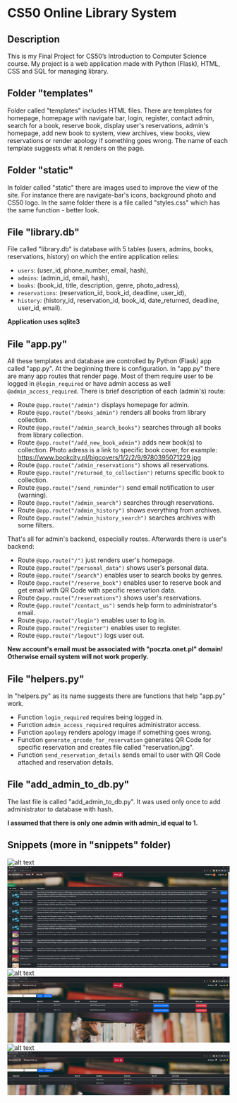 # CS50 Online Library System

## Description
This is my Final Project for CS50’s Introduction to Computer Science course.
My project is a web application made with Python (Flask), HTML, CSS and SQL for managing library.

## Folder "templates"
Folder called "templates" includes HTML files. There are templates for homepage, homepage with navigate bar, login, register, contact admin, search for a book, reserve book, display user's reservations, admin's homepage, add new book to system, view archives, view books, view reservations or render apology if something goes wrong. The name of each template suggests what it renders on the page.

## Folder "static"
In folder called "static" there are images used to improve the view of the site. For instance there are navigate-bar's icons, background photo and CS50 logo. In the same folder there is a file called "styles.css" which has the same function - better look.

## File "library.db"
File called "library.db" is database with 5 tables (users, admins, books, reservations, history) on which the entire application relies:
- ```users```: (user_id, phone_number, email, hash),
- ```admins```: (admin_id, email, hash),
- ```books```: (book_id, title, description, genre, photo_adress),
- ```reservations```: (reservation_id, book_id, deadline, user_id),
- ```history```: (history_id, reservation_id, book_id, date_returned, deadline, user_id, email).

**Application uses sqlite3**

## File "app.py"
All these templates and database are controlled by Python (Flask) app called "app.py".
At the beginning there is configuration. In "app.py" there are many app routes that render page. Most of them require user to be logged in ```@login_required``` or have admin access as well ```@admin_access_required```. There is brief description of each (admin's) route:
- Route ```@app.route("/admin")``` displays homepage for admin.
- Route ```@app.route("/books_admin")``` renders all books from library collection.
- Route ```@app.route("/admin_search_books")``` searches through all books from library collection.
- Route ```@app.route("/add_new_book_admin")```  adds new book(s) to collection. Photo adress is a link to specific book cover, for example: <https://www.bookcity.pl/bigcovers/1/2/2/9/9780395071229.jpg>
- Route ```@app.route("/admin_reservations")``` shows all reservations.
- Route ```@app.route("/returned_to_collection")``` returns specific book to collection.
- Route ```@app.route("/send_reminder")``` send email notification to user (warning).
- Route ```@app.route("/admin_search")``` searches through reservations.
- Route ```@app.route("/admin_history")``` shows everything from archives.
- Route ```@app.route("/admin_history_search")``` searches archives with some filters.

That's all for admin's backend, especially routes. Afterwards there is user's backend:
- Route ```@app.route("/")``` just renders user's homepage.
- Route ```@app.route("/personal_data")``` shows user's personal data.
- Route ```@app.route("/search")``` enables user to search books by genres.
- Route ```@app.route("/reserve_book")``` enables user to reserve book and get email with QR Code with specific reservation data.
- Route ```@app.route("/reservations")``` shows user's reservations.
- Route ```@app.route("/contact_us")``` sends help form to administrator's email.
- Route ```@app.route("/login")``` enables user to log in.
- Route ```@app.route("/register")``` enables user to register.
- Route ```@app.route("/logout")``` logs user out.

**New account's email must be associated with "poczta.onet.pl" domain! Otherwise email system will not work properly.**

## File "helpers.py"
In "helpers.py" as its name suggests there are functions that help "app.py" work.
- Function ```login_required``` requires being logged in.
- Function ```admin_access_required``` requires administrator access.
- Function ```apology``` renders apology image if something goes wrong.
- Function ```generate_qrcode_for_reservation``` generates QR Code for specific reservation and creates file called "reservation.jpg".
- Function ```send_reservation_details``` sends email to user with QR Code attached and reservation details.
## File "add_admin_to_db.py"
The last file is called "add_admin_to_db.py". It was used only once to add administrator to database with hash.

**I assumed that there is only one admin with admin_id equal to 1.**

## Snippets (more in "snippets" folder)
![alt text](https://github.com/Resmakor/Online-Library-System/blob/main/snippets/Przechwytywanie.PNG?raw=true)
![alt text](https://github.com/Resmakor/Online-Library-System/blob/main/snippets/Przechwytywanie3.PNG?raw=true)
![alt text](https://github.com/Resmakor/Online-Library-System/blob/main/snippets/Przechwytywanie4.PNG?raw=true)
![alt text](https://github.com/Resmakor/Online-Library-System/blob/main/snippets/Przechwytywanie5.PNG?raw=true)
![alt text](https://github.com/Resmakor/Online-Library-System/blob/main/snippets/Przechwytywanie6.PNG?raw=true)
![alt text](https://github.com/Resmakor/Online-Library-System/blob/main/snippets/Przechwytywanie8.PNG?raw=true)

